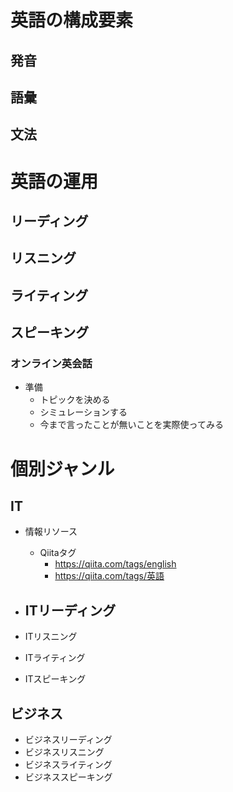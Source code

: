 # 英語の構成要素

## 発音

## 語彙

## 文法

# 英語の運用

## リーディング

## リスニング

## ライティング

## スピーキング

### オンライン英会話

- 準備
  - トピックを決める
  - シミュレーションする
  - 今まで言ったことが無いことを実際使ってみる

# 個別ジャンル

## IT

- 情報リソース

  - Qiitaタグ
    - https://qiita.com/tags/english
    - https://qiita.com/tags/英語

- ITリーディング
  - 
  
- ITリスニング
- ITライティング
- ITスピーキング



## ビジネス

- ビジネスリーディング
- ビジネスリスニング
- ビジネスライティング
- ビジネススピーキング

